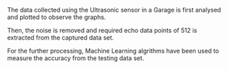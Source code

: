 The data collected using the Ultrasonic sensor in a Garage is first analysed and plotted to observe the graphs.

Then, the noise is removed and required echo data points of 512 is extracted from the captured data set.

For the further processing, Machine Learning algrithms have been used to measure the accuracy from the testing data set.
